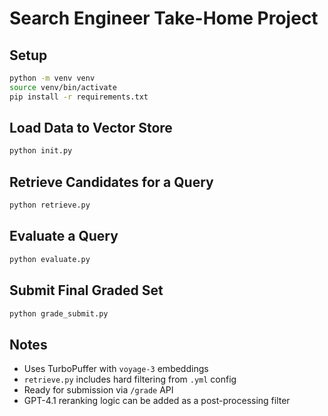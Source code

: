 # Search Engineer Take-Home Project

## Setup
```bash
python -m venv venv
source venv/bin/activate
pip install -r requirements.txt
```

## Load Data to Vector Store
```bash
python init.py
```

## Retrieve Candidates for a Query
```bash
python retrieve.py
```

## Evaluate a Query
```bash
python evaluate.py
```

## Submit Final Graded Set
```bash
python grade_submit.py
```

## Notes
- Uses TurboPuffer with `voyage-3` embeddings
- `retrieve.py` includes hard filtering from `.yml` config
- Ready for submission via `/grade` API
- GPT-4.1 reranking logic can be added as a post-processing filter
